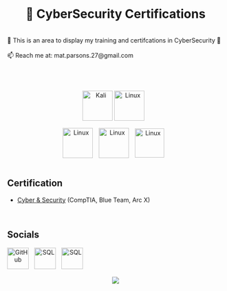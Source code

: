 # 

# <div align="center">💫 CyberSecurity Certifications</div>
<br>
📖 This is an area to display my training and certifcations in CyberSecurity 📖<br><br>
📫 Reach me at:  mat.parsons.27@gmail.com<br><br>
<br />
<br />
<br />


<div align="center">
  <img align="center" alt="Kali" width="70" height="70" src="https://upload.wikimedia.org/wikipedia/commons/thumb/2/2b/Kali-dragon-icon.svg/512px-Kali-dragon-icon.svg.png?20211125065834"/>
  <img align="center" alt="Linux" width="70" height="70" src="https://cdn.jsdelivr.net/gh/devicons/devicon@latest/icons/linux/linux-original.svg" style="padding-right:10px;"/>
</div>

<br>

<div align="center">

  <img align="center" alt="Linux" width="70" height="70" src="https://images.credly.com/size/340x340/images/a81e53e7-3649-4366-917d-9611bb74c10c/CompTIA_A_2B.png" style="padding-right:10px;"/>
  <img align="center" alt="Linux" width="70" height="70" src="https://images.credly.com/images/74790a75-8451-400a-8536-92d792c5184a/CompTIA_Security_2Bce.png" style="padding-right:10px;"/>
  <img align="center" alt="Linux" width="68" height="68" src="https://images.credly.com/size/340x340/images/9f3a0aa9-ad62-4687-9b11-ddb626259fe2/CompTIA_Network_2B.png" style="padding-right:10px;"/>  
</div>

<br />        

## Certification 

- [Cyber & Security](https://github.com/MattParsons-MP/CyberSecurity-and-Certification/tree/main/Certifications) (CompTIA, Blue Team, Arc X)




<br />

## Socials
<div align='center'>

[<img align="left" alt="GitHub" width="50" height="50" src="https://cdn.jsdelivr.net/gh/devicons/devicon@latest/icons/github/github-original.svg" style="padding-right:10px;"/>](https://www.github.com/MattParsons-MP)
[<img align="left" alt="SQL" width="50" height="50" src="https://ulsesifcfgmgsvjcuvqs.supabase.co/storage/v1/object/public/socials-icons/instagram.svg?sanitize=true" style="padding-right:10px;"/>]("http://www.instagram.com/cloudsurfer27)
[<img align="left" alt="SQL" width="50" height="50" src="https://cdn.jsdelivr.net/gh/devicons/devicon@latest/icons/linkedin/linkedin-original.svg" style="padding-right:10px;"/>](https://www.linkedin.com/in/mathew-parsons-b9906549/)

<br />
<br />
<br />




<br />
<img align='center' src="https://visitcount.itsvg.in/api?id=MattParsons-MP&icon=0&color=0)" />
</div>
